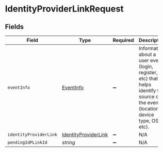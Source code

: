 # IdentityProviderLinkRequest


## Fields

| Field                                                                                                                               | Type                                                                                                                                | Required                                                                                                                            | Description                                                                                                                         |
| ----------------------------------------------------------------------------------------------------------------------------------- | ----------------------------------------------------------------------------------------------------------------------------------- | ----------------------------------------------------------------------------------------------------------------------------------- | ----------------------------------------------------------------------------------------------------------------------------------- |
| `eventInfo`                                                                                                                         | [EventInfo](../../models/shared/eventinfo.md)                                                                                       | :heavy_minus_sign:                                                                                                                  | Information about a user event (login, register, etc) that helps identify the source of the event (location, device type, OS, etc). |
| `identityProviderLink`                                                                                                              | [IdentityProviderLink](../../models/shared/identityproviderlink.md)                                                                 | :heavy_minus_sign:                                                                                                                  | N/A                                                                                                                                 |
| `pendingIdPLinkId`                                                                                                                  | *string*                                                                                                                            | :heavy_minus_sign:                                                                                                                  | N/A                                                                                                                                 |